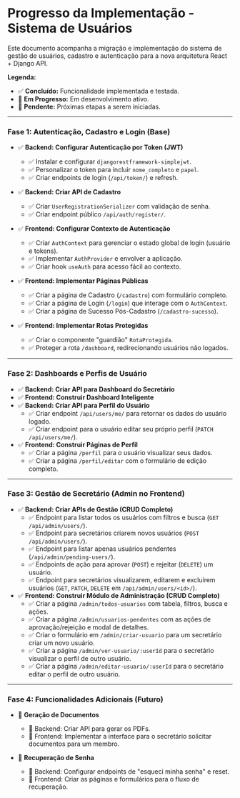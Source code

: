 # Progresso da Implementação - Sistema de Usuários

Este documento acompanha a migração e implementação do sistema de gestão de usuários, cadastro e autenticação para a nova arquitetura React + Django API.

**Legenda:**
- ✅ **Concluído:** Funcionalidade implementada e testada.
- 🔄 **Em Progresso:** Em desenvolvimento ativo.
- 🔲 **Pendente:** Próximas etapas a serem iniciadas.

---

### Fase 1: Autenticação, Cadastro e Login (Base)

- ✅ **Backend: Configurar Autenticação por Token (JWT)**
  - ✅ Instalar e configurar `djangorestframework-simplejwt`.
  - ✅ Personalizar o token para incluir `nome_completo` e `papel`.
  - ✅ Criar endpoints de login (`/api/token/`) e refresh.

- ✅ **Backend: Criar API de Cadastro**
  - ✅ Criar `UserRegistrationSerializer` com validação de senha.
  - ✅ Criar endpoint público `/api/auth/register/`.

- ✅ **Frontend: Configurar Contexto de Autenticação**
  - ✅ Criar `AuthContext` para gerenciar o estado global de login (usuário e tokens).
  - ✅ Implementar `AuthProvider` e envolver a aplicação.
  - ✅ Criar hook `useAuth` para acesso fácil ao contexto.

- ✅ **Frontend: Implementar Páginas Públicas**
  - ✅ Criar a página de Cadastro (`/cadastro`) com formulário completo.
  - ✅ Criar a página de Login (`/login`) que interage com o `AuthContext`.
  - ✅ Criar a página de Sucesso Pós-Cadastro (`/cadastro-sucesso`).

- ✅ **Frontend: Implementar Rotas Protegidas**
  - ✅ Criar o componente "guardião" `RotaProtegida`.
  - ✅ Proteger a rota `/dashboard`, redirecionando usuários não logados.

---

### Fase 2: Dashboards e Perfis de Usuário

- ✅ **Backend: Criar API para Dashboard do Secretário**
- ✅ **Frontend: Construir Dashboard Inteligente**
- ✅ **Backend: Criar API para Perfil do Usuário**
  - ✅ Criar endpoint `/api/users/me/` para retornar os dados do usuário logado.
  - ✅ Criar endpoint para o usuário editar seu próprio perfil (`PATCH /api/users/me/`).
- ✅ **Frontend: Construir Páginas de Perfil**
  - ✅ Criar a página `/perfil` para o usuário visualizar seus dados.
  - ✅ Criar a página `/perfil/editar` com o formulário de edição completo.

---

### Fase 3: Gestão de Secretário (Admin no Frontend)

- ✅ **Backend: Criar APIs de Gestão (CRUD Completo)**
  - ✅ Endpoint para listar todos os usuários com filtros e busca (`GET /api/admin/users/`).
  - ✅ Endpoint para secretários criarem novos usuários (`POST /api/admin/users/`).
  - ✅ Endpoint para listar apenas usuários pendentes (`/api/admin/pending-users/`).
  - ✅ Endpoints de ação para aprovar (`POST`) e rejeitar (`DELETE`) um usuário.
  - ✅ Endpoint para secretários visualizarem, editarem e excluírem usuários (`GET`, `PATCH`, `DELETE` em `/api/admin/users/<id>/`).
- ✅ **Frontend: Construir Módulo de Administração (CRUD Completo)**
  - ✅ Criar a página `/admin/todos-usuarios` com tabela, filtros, busca e ações.
  - ✅ Criar a página `/admin/usuarios-pendentes` com as ações de aprovação/rejeição e modal de detalhes.
  - ✅ Criar o formulário em `/admin/criar-usuario` para um secretário criar um novo usuário.
  - ✅ Criar a página `/admin/ver-usuario/:userId` para o secretário visualizar o perfil de outro usuário.
  - ✅ Criar a página `/admin/editar-usuario/:userId` para o secretário editar o perfil de outro usuário.

---

### Fase 4: Funcionalidades Adicionais (Futuro)

- 🔲 **Geração de Documentos**
  - 🔲 Backend: Criar API para gerar os PDFs.
  - 🔲 Frontend: Implementar a interface para o secretário solicitar documentos para um membro.

- 🔲 **Recuperação de Senha**
  - 🔲 Backend: Configurar endpoints de "esqueci minha senha" e reset.
  - 🔲 Frontend: Criar as páginas e formulários para o fluxo de recuperação.